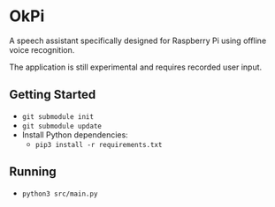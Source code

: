 # OkPi
A speech assistant specifically designed for Raspberry Pi using offline voice recognition.

The application is still experimental and requires recorded user input.

## Getting Started
* `git submodule init`
* `git submodule update`
* Install Python dependencies:
    * `pip3 install -r requirements.txt`

## Running
* `python3 src/main.py`
